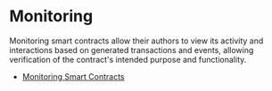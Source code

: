 # Monitoring

Monitoring smart contracts allow their authors to view its activity and interactions based on generated transactions and events, allowing verification of the contract's intended purpose and functionality.

- [Monitoring Smart Contracts](https://consensys.github.io/smart-contract-best-practices/development-recommendations/solidity-specific/event-monitoring/)
